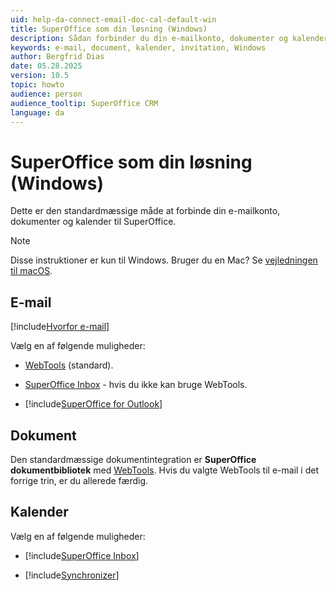 ```yaml
---
uid: help-da-connect-email-doc-cal-default-win
title: SuperOffice som din løsning (Windows)
description: Sådan forbinder du din e-mailkonto, dokumenter og kalender til SuperOffice på Windows.
keywords: e-mail, document, kalender, invitation, Windows
author: Bergfrid Dias
date: 05.28.2025
version: 10.5
topic: howto
audience: person
audience_tooltip: SuperOffice CRM
language: da
---
```


# SuperOffice som din løsning (Windows)

Dette er den standardmæssige måde at forbinde din e-mailkonto, dokumenter og kalender til SuperOffice.

> [!NOTE]
> Disse instruktioner er kun til Windows. Bruger du en Mac? Se [vejledningen til macOS][9].

## <a id="step-2"></a>E-mail

[!include[Hvorfor e-mail](includes/why-connect-email.md)]

Vælg en af følgende muligheder:

* [WebTools][2] (standard).

* [SuperOffice Inbox][1] - hvis du ikke kan bruge WebTools.

* [!include[SuperOffice for Outlook](includes/why-superoffice-for-outlook.md)]

## <a id="step-3"></a>Dokument

Den standardmæssige dokumentintegration er **SuperOffice dokumentbibliotek** med [WebTools][2]. Hvis du valgte WebTools til e-mail i det forrige trin, er du allerede færdig.

## <a id="step-4"></a>Kalender

Vælg en af følgende muligheder:

* [!include[SuperOffice Inbox](includes/so-inbox-for-invitations.md)]

* [!include[Synchronizer](includes/why-synchronizer.md)]

<!-- Referenced links -->
[1]: ../../../email/inbox/learn/setup.md
[2]: ../../../webtools/learn/install.md
[9]: default-mac.md
